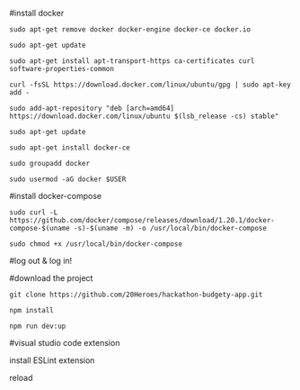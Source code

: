 #install docker

`sudo apt-get remove docker docker-engine docker-ce docker.io`

`sudo apt-get update`

`sudo apt-get install apt-transport-https ca-certificates curl software-properties-common`

`curl -fsSL https://download.docker.com/linux/ubuntu/gpg | sudo apt-key add -`

`sudo add-apt-repository "deb [arch=amd64] https://download.docker.com/linux/ubuntu $(lsb_release -cs) stable"`

`sudo apt-get update`

`sudo apt-get install docker-ce`

`sudo groupadd docker`

`sudo usermod -aG docker $USER`

#install docker-compose

`sudo curl -L https://github.com/docker/compose/releases/download/1.20.1/docker-compose-$(uname -s)-$(uname -m) -o /usr/local/bin/docker-compose`

`sudo chmod +x /usr/local/bin/docker-compose`

#log out & log in!

#download the project

`git clone https://github.com/20Heroes/hackathon-budgety-app.git`

`npm install`

`npm run dev:up`

#visual studio code extension

install ESLint extension

reload
